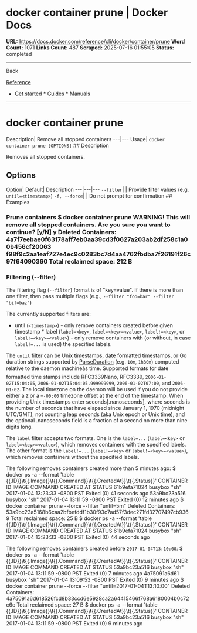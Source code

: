 # docker container prune | Docker Docs

**URL:** https://docs.docker.com/reference/cli/docker/container/prune
**Word Count:** 1071
**Links Count:** 487
**Scraped:** 2025-07-16 01:55:05
**Status:** completed

---

Back

[Reference](https://docs.docker.com/reference/)

  * [Get started](https://docs.docker.com/get-started/)   * [Guides](https://docs.docker.com/guides/)   * [Manuals](https://docs.docker.com/manuals/)

* * *

# docker container prune

Description| Remove all stopped containers   ---|---   Usage| `docker container prune [OPTIONS]`      ## Description

Removes all stopped containers.

## Options

Option| Default| Description   ---|---|---   `--filter`| | Provide filter values \(e.g. `until=<timestamp>`\)   `-f, --force`| | Do not prompt for confirmation      ## Examples

### Prune containers               $ docker container prune     WARNING! This will remove all stopped containers.     Are you sure you want to continue? [y/N] y     Deleted Containers:     4a7f7eebae0f63178aff7eb0aa39cd3f0627a203ab2df258c1a00b456cf20063     f98f9c2aa1eaf727e4ec9c0283bc7d4aa4762fbdba7f26191f26c97f64090360          Total reclaimed space: 212 B     

### Filtering \(--filter\)

The filtering flag \(`--filter`\) format is of "key=value". If there is more than one filter, then pass multiple flags \(e.g., `--filter "foo=bar" --filter "bif=baz"`\)

The currently supported filters are:

  * until \(`<timestamp>`\) - only remove containers created before given timestamp   * label \(`label=<key>`, `label=<key>=<value>`, `label!=<key>`, or `label!=<key>=<value>`\) - only remove containers with \(or without, in case `label!=...` is used\) the specified labels.

The `until` filter can be Unix timestamps, date formatted timestamps, or Go duration strings supported by [ParseDuration](https://pkg.go.dev/time#ParseDuration) \(e.g. `10m`, `1h30m`\) computed relative to the daemon machineâs time. Supported formats for date formatted time stamps include RFC3339Nano, RFC3339, `2006-01-02T15:04:05`, `2006-01-02T15:04:05.999999999`, `2006-01-02T07:00`, and `2006-01-02`. The local timezone on the daemon will be used if you do not provide either a `Z` or a `+-00:00` timezone offset at the end of the timestamp. When providing Unix timestamps enter seconds\[.nanoseconds\], where seconds is the number of seconds that have elapsed since January 1, 1970 \(midnight UTC/GMT\), not counting leap seconds \(aka Unix epoch or Unix time\), and the optional .nanoseconds field is a fraction of a second no more than nine digits long.

The `label` filter accepts two formats. One is the `label=...` \(`label=<key>` or `label=<key>=<value>`\), which removes containers with the specified labels. The other format is the `label!=...` \(`label!=<key>` or `label!=<key>=<value>`\), which removes containers without the specified labels.

The following removes containers created more than 5 minutes ago:               $ docker ps -a --format 'table {{.ID}}\t{{.Image}}\t{{.Command}}\t{{.CreatedAt}}\t{{.Status}}'          CONTAINER ID        IMAGE               COMMAND             CREATED AT                      STATUS     61b9efa71024        busybox             "sh"                2017-01-04 13:23:33 -0800 PST   Exited (0) 41 seconds ago     53a9bc23a516        busybox             "sh"                2017-01-04 13:11:59 -0800 PST   Exited (0) 12 minutes ago          $ docker container prune --force --filter "until=5m"          Deleted Containers:     53a9bc23a5168b6caa2bfbefddf1b30f93c7ad57f3dec271fd32707497cb9369          Total reclaimed space: 25 B          $ docker ps -a --format 'table {{.ID}}\t{{.Image}}\t{{.Command}}\t{{.CreatedAt}}\t{{.Status}}'          CONTAINER ID        IMAGE               COMMAND             CREATED AT                      STATUS     61b9efa71024        busybox             "sh"                2017-01-04 13:23:33 -0800 PST   Exited (0) 44 seconds ago     

The following removes containers created before `2017-01-04T13:10:00`:               $ docker ps -a --format 'table {{.ID}}\t{{.Image}}\t{{.Command}}\t{{.CreatedAt}}\t{{.Status}}'          CONTAINER ID        IMAGE               COMMAND             CREATED AT                      STATUS     53a9bc23a516        busybox             "sh"                2017-01-04 13:11:59 -0800 PST   Exited (0) 7 minutes ago     4a75091a6d61        busybox             "sh"                2017-01-04 13:09:53 -0800 PST   Exited (0) 9 minutes ago          $ docker container prune --force --filter "until=2017-01-04T13:10:00"          Deleted Containers:     4a75091a6d618526fcd8b33ccd6e5928ca2a64415466f768a6180004b0c72c6c          Total reclaimed space: 27 B          $ docker ps -a --format 'table {{.ID}}\t{{.Image}}\t{{.Command}}\t{{.CreatedAt}}\t{{.Status}}'          CONTAINER ID        IMAGE               COMMAND             CREATED AT                      STATUS     53a9bc23a516        busybox             "sh"                2017-01-04 13:11:59 -0800 PST   Exited (0) 9 minutes ago
